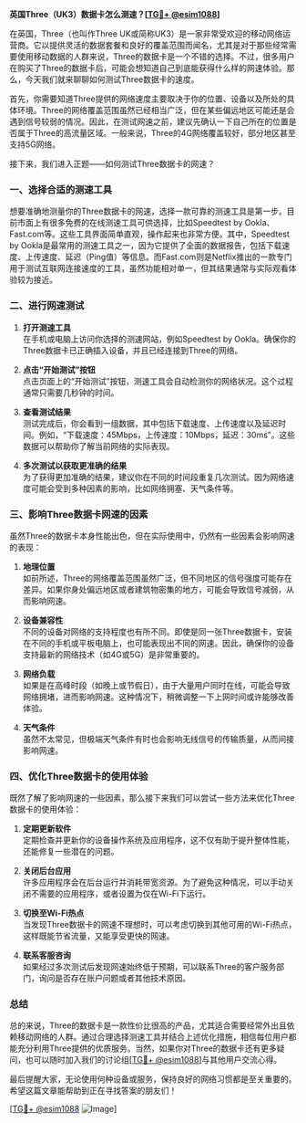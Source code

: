 **英国Three（UK3）数据卡怎么测速？[[TG💪+ @esim1088](https://t.me/s/esim1088)]**

在英国，Three（也叫作Three UK或简称UK3）是一家非常受欢迎的移动网络运营商。它以提供灵活的数据套餐和良好的覆盖范围而闻名，尤其是对于那些经常需要使用移动数据的人群来说，Three的数据卡是一个不错的选择。不过，很多用户在购买了Three的数据卡后，可能会想知道自己到底能获得什么样的网速体验。那么，今天我们就来聊聊如何测试Three数据卡的速度。

首先，你需要知道Three提供的网络速度主要取决于你的位置、设备以及所处的具体环境。Three的网络覆盖范围虽然已经相当广泛，但在某些偏远地区可能还是会遇到信号较弱的情况。因此，在测试网速之前，建议先确认一下自己所在的位置是否属于Three的高流量区域。一般来说，Three的4G网络覆盖较好，部分地区甚至支持5G网络。

接下来，我们进入正题——如何测试Three数据卡的网速？

### 一、选择合适的测速工具

想要准确地测量你的Three数据卡的网速，选择一款可靠的测速工具是第一步。目前市面上有很多免费的在线测速工具可供选择，比如Speedtest by Ookla、Fast.com等。这些工具界面简单直观，操作起来也非常方便。其中，Speedtest by Ookla是最常用的测速工具之一，因为它提供了全面的数据报告，包括下载速度、上传速度、延迟（Ping值）等信息。而Fast.com则是Netflix推出的一款专门用于测试互联网连接速度的工具，虽然功能相对单一，但其结果通常与实际观看体验较为接近。

### 二、进行网速测试

1. **打开测速工具**  
   在手机或电脑上访问你选择的测速网站，例如Speedtest by Ookla。确保你的Three数据卡已正确插入设备，并且已经连接到Three的网络。

2. **点击“开始测试”按钮**  
   点击页面上的“开始测试”按钮，测速工具会自动检测你的网络状况。这个过程通常只需要几秒钟的时间。

3. **查看测试结果**  
   测试完成后，你会看到一组数据，其中包括下载速度、上传速度以及延迟时间。例如，“下载速度：45Mbps，上传速度：10Mbps，延迟：30ms”。这些数据可以帮助你了解当前网络的实际表现。

4. **多次测试以获取更准确的结果**  
   为了获得更加准确的结果，建议你在不同的时间段重复几次测试。因为网络速度可能会受到多种因素的影响，比如网络拥塞、天气条件等。

### 三、影响Three数据卡网速的因素

虽然Three的数据卡本身性能出色，但在实际使用中，仍然有一些因素会影响网速的表现：

1. **地理位置**  
   如前所述，Three的网络覆盖范围虽然广泛，但不同地区的信号强度可能存在差异。如果你身处偏远地区或者建筑物密集的地方，可能会导致信号减弱，从而影响网速。

2. **设备兼容性**  
   不同的设备对网络的支持程度也有所不同。即使是同一张Three数据卡，安装在不同的手机或平板电脑上，也可能表现出不同的网速。因此，确保你的设备支持最新的网络技术（如4G或5G）是非常重要的。

3. **网络负载**  
   如果是在高峰时段（如晚上或节假日），由于大量用户同时在线，可能会导致网络拥堵，进而影响网速。这种情况下，稍微调整一下上网时间或许能够改善体验。

4. **天气条件**  
   虽然不太常见，但极端天气条件有时也会影响无线信号的传输质量，从而间接影响网速。

### 四、优化Three数据卡的使用体验

既然了解了影响网速的一些因素，那么接下来我们可以尝试一些方法来优化Three数据卡的使用体验：

1. **定期更新软件**  
   定期检查并更新你的设备操作系统及应用程序，这不仅有助于提升整体性能，还能修复一些潜在的问题。

2. **关闭后台应用**  
   许多应用程序会在后台运行并消耗带宽资源。为了避免这种情况，可以手动关闭不需要的应用程序，或者设置为仅在Wi-Fi下运行。

3. **切换至Wi-Fi热点**  
   当发现Three数据卡的网速不理想时，可以考虑切换到其他可用的Wi-Fi热点，这样既能节省流量，又能享受更快的网速。

4. **联系客服咨询**  
   如果经过多次测试后发现网速始终低于预期，可以联系Three的客户服务部门，询问是否存在账户问题或者其他技术原因。

### 总结

总的来说，Three的数据卡是一款性价比很高的产品，尤其适合需要经常外出且依赖移动网络的人群。通过合理选择测速工具并结合上述优化措施，相信每位用户都能充分利用Three提供的优质服务。当然，如果你对Three的数据卡还有更多疑问，也可以随时加入我们的讨论组[[TG💪+ @esim1088](https://t.me/s/esim1088)]与其他用户交流心得。

最后提醒大家，无论使用何种设备或服务，保持良好的网络习惯都是至关重要的。希望这篇文章能帮助到正在寻找答案的朋友们！

[[TG💪+ @esim1088](https://t.me/s/esim1088) ![Image](https://i.postimg.cc/4NQfJmqS/Snipaste-2025-05-13-00-14-12.png)]
